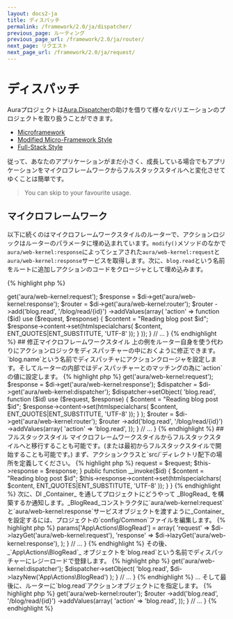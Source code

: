 ```yaml
---
layout: docs2-ja
title: ディスパッチ
permalink: /framework/2.0/ja/dispatcher/
previous_page: ルーティング
previous_page_url: /framework/2.0/ja/router/
next_page: リクエスト
next_page_url: /framework/2.0/ja/request/
---
```


# ディスパッチ

Auraプロジェクトは[Aura.Dispatcher](https://github.com/auraphp/Aura.Dispatcher)の助けを借りて様々なバリエーションのプロジェクトを取り扱うことができます。

* [Microframework](#microframework)
* [Modified Micro-Framework Style](#modified-micro-framework-style)
* [Full-Stack Style](#full-stack-style)

従って、あなたのアプリケーションがまだ小さく、成長している場合でもアプリケーションをマイクロフレームワークからフルスタックスタイルへと変化させてゆくことは簡単です。

> You can skip to your favourite usage.

## マイクロフレームワーク

以下に続くのはマイクロフレームワークスタイルのルーターで、アクションロジックはルーターのパラメータに埋め込まれています。`modify()`メソッドのなかで`aura/web-kernel:response`によってシェアされた`aura/web-kernel:request`と`aura/web-kernel:response`サービスを取得します。次に、`blog.read`という名前をルートに追加しアクションのコードをクロージャとして埋め込みます。

{% highlight php %}
<?php
namespace Aura\Web_Project\_Config;

use Aura\Di\Config;
use Aura\Di\Container;

class Common extends Config
{
    // ...

    public function modify(Container $di)
    {
        $request = $di->get('aura/web-kernel:request');
        $response = $di->get('aura/web-kernel:response');

        $router = $di->get('aura/web-kernel:router');
        $router
            ->add('blog.read', '/blog/read/{id}')
            ->addValues(array(
                'action' => function ($id) use ($request, $response) {
                    $content = "Reading blog post $id";
                    $response->content->set(htmlspecialchars(
                        $content, ENT_QUOTES|ENT_SUBSTITUTE, 'UTF-8'
                    ));
                }
            ));
    }

    // ...
}
{% endhighlight %}

## 修正マイクロフレームワークスタイル

上の例をルーター自身を使う代わりにアクションロジックをディスパッチャーの中におくように修正できます。

`blog.name`という名前でディスパッチャにアクションクロージャを設定します。そしてルーターの内部ではディスパッチャーとのマッチングの為に`action`の値に設定します。

{% highlight php %}
<?php
namespace Aura\Web_Project\_Config;

use Aura\Di\Config;
use Aura\Di\Container;

class Common extends Config
{
    // ...

    public function modify(Container $di)
    {
        $request = $di->get('aura/web-kernel:request');
        $response = $di->get('aura/web-kernel:response');

        $dispatcher = $di->get('aura/web-kernel:dispatcher');
        $dispatcher->setObject(
            'blog.read',
            function ($id) use ($request, $response) {
                $content = "Reading blog post $id";
                $response->content->set(htmlspecialchars(
                    $content, ENT_QUOTES|ENT_SUBSTITUTE, 'UTF-8'
                ));
            }
        );

        $router = $di->get('aura/web-kernel:router');
        $router
            ->add('blog.read', '/blog/read/{id}')
            ->addValues(array(
                'action' => 'blog.read',
            ));
    }

    // ...
}
{% endhighlight %}

## フルスタックスタイル

マイクロフレームワークスタイルからフルスタックスタイルへと移行することも可能です。(または最初からフルスタックスタイルで開始することも可能です。)

まず、アクションクラスと`src/`ディレクトリ配下の場所を定義してください。

{% highlight php %}
<?php
/**
 * {$PROJECT_PATH}/src/App/Actions/BlogRead.php
 */
namespace App\Actions;

use Aura\Web\Request;
use Aura\Web\Response;

class BlogRead
{
    public function __construct(Request $request, Response $response)
    {
        $this->request = $request;
        $this->response = $response;
    }

    public function __invoke($id)
    {
        $content = "Reading blog post $id";
        $this->response->content->set(htmlspecialchars(
            $content, ENT_QUOTES|ENT_SUBSTITUTE, 'UTF-8'
        ));
    }
}
{% endhighlight %}

次に、DI _Container_ を通してプロジェクトにどうやって _BlogRead_ を構築するか通知します。_BlogRead_コンストラクタに`aura/web-kernel:request`と`aura/web-kernel:response`サービスオブジェクトを渡すように_Container_を設定するには、プロジェクトの`config/Common`ファイルを編集します。

{% highlight php %}
<?php
namespace Aura\Web_Project\_Config;

use Aura\Di\Config;
use Aura\Di\Container;

class Common extends Config
{
    public function define(Container $di)
    {
        // ...

        $di->params['App\Actions\BlogRead'] = array(
            'request' => $di->lazyGet('aura/web-kernel:request'),
            'response' => $di->lazyGet('aura/web-kernel:response'),
        );
    }

    // ...
}
{% endhighlight %}

その後、 _`App\Actions\BlogRead`_ オブジェクトを`blog.read`という名前でディスパッチャーにレジーロードで登録します。

{% highlight php %}
<?php
namespace Aura\Web_Project\_Config;

use Aura\Di\Config;
use Aura\Di\Container;

class Common extends Config
{
    // ...

    public function modify(Container $di)
    {
        // ...
        $dispatcher = $di->get('aura/web-kernel:dispatcher');
        $dispatcher->setObject(
            'blog.read',
            $di->lazyNew('App\Actions\BlogRead')
        );
    }

    // ...
}
{% endhighlight %}

... そして最後に、ルーターに`blog.read`アクションオブジェクトにを指定します。

{% highlight php %}
<?php
namespace Aura\Web_Project\_Config;

use Aura\Di\Config;
use Aura\Di\Container;

class Common extends Config
{
    // ...

    public function modify(Container $di)
    {
        // ...
        $router = $di->get('aura/web-kernel:router');
        $router
            ->add('blog.read', '/blog/read/{id}')
            ->addValues(array(
                'action' => 'blog.read',
            ));
    }

    // ...
}
{% endhighlight %}
